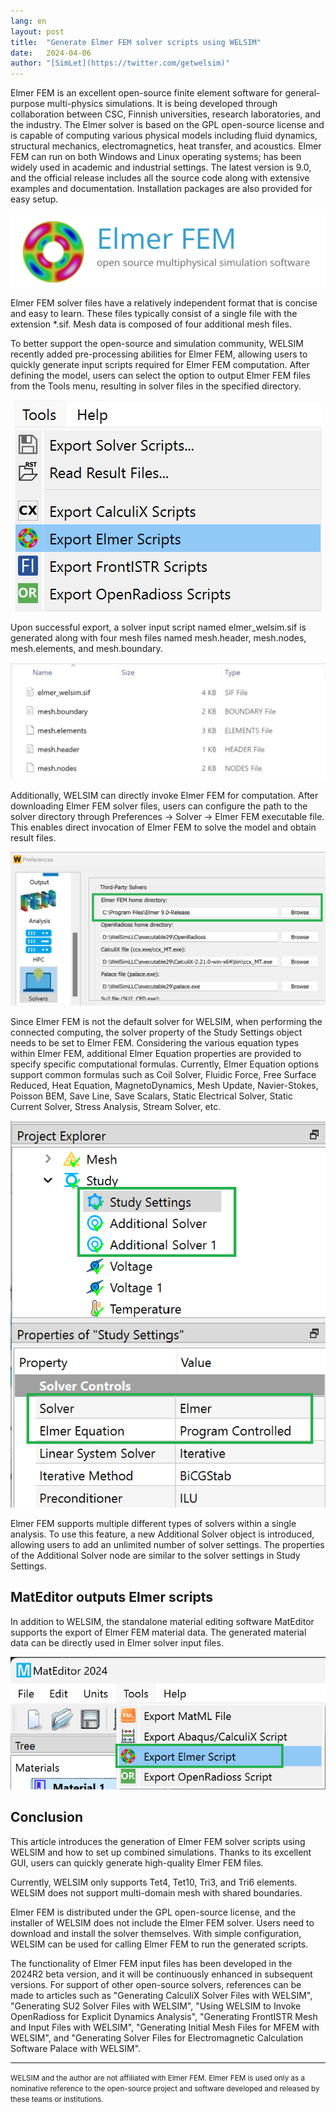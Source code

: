 ```yaml
---
lang: en
layout: post
title:  "Generate Elmer FEM solver scripts using WELSIM"
date:   2024-04-06
author: "[SimLet](https://twitter.com/getwelsim)"
---
```



Elmer FEM is an excellent open-source finite element software for general-purpose multi-physics simulations. It is being developed through collaboration between CSC, Finnish universities, research laboratories, and the industry. The Elmer solver is based on the GPL open-source license and is capable of computing various physical models including fluid dynamics, structural mechanics, electromagnetics, heat transfer, and acoustics. Elmer FEM can run on both Windows and Linux operating systems; has been widely used in academic and industrial settings. The latest version is 9.0, and the official release includes all the source code along with extensive examples and documentation. Installation packages are also provided for easy setup.
<p align="center">
  <img src="\assets\blog\20240405\welsim_elmer_logo.png" alt="welsim_elmer_logo" />
</p>


Elmer FEM solver files have a relatively independent format that is concise and easy to learn. These files typically consist of a single file with the extension *.sif. Mesh data is composed of four additional mesh files.

To better support the open-source and simulation community, WELSIM recently added pre-processing abilities for Elmer FEM, allowing users to quickly generate input scripts required for Elmer FEM computation. After defining the model, users can select the option to output Elmer FEM files from the Tools menu, resulting in solver files in the specified directory.
<p align="center">
  <img src="\assets\blog\20240405\welsim_export_elmer_scripts.png" alt="welsim_export_elmer_scripts" />
</p>


Upon successful export, a solver input script named elmer_welsim.sif is generated along with four mesh files named mesh.header, mesh.nodes, mesh.elements, and mesh.boundary.
<p align="center">
  <img src="\assets\blog\20240405\welsim_elmer_generated_scripts.png" alt="welsim_elmer_generated_scripts" />
</p>


Additionally, WELSIM can directly invoke Elmer FEM for computation. After downloading Elmer FEM solver files, users can configure the path to the solver directory through Preferences -> Solver -> Elmer FEM executable file. This enables direct invocation of Elmer FEM to solve the model and obtain result files.
<p align="center">
  <img src="\assets\blog\20240405\welsim_preferences_elmer.png" alt="welsim_preferences_elmer" />
</p>


Since Elmer FEM is not the default solver for WELSIM, when performing the connected computing, the solver property of the Study Settings object needs to be set to Elmer FEM. Considering the various equation types within Elmer FEM, additional Elmer Equation properties are provided to specify specific computational formulas. Currently, Elmer Equation options support common formulas such as Coil Solver, Fluidic Force, Free Surface Reduced, Heat Equation, MagnetoDynamics, Mesh Update, Navier-Stokes, Poisson BEM, Save Line, Save Scalars, Static Electrical Solver, Static Current Solver, Stress Analysis, Stream Solver, etc.
<p align="center">
  <img src="\assets\blog\20240405\welsim_solver_propperty_elmer.png" alt="welsim_solver_propperty_elmer" />
</p>


Elmer FEM supports multiple different types of solvers within a single analysis. To use this feature, a new Additional Solver object is introduced, allowing users to add an unlimited number of solver settings. The properties of the Additional Solver node are similar to the solver settings in Study Settings.


## MatEditor outputs Elmer scripts
In addition to WELSIM, the standalone material editing software MatEditor supports the export of Elmer FEM material data. The generated material data can be directly used in Elmer solver input files.
<p align="center">
  <img src="\assets\blog\20240405\welsim_mateditor_export_elmer.png" alt="welsim_mateditor_export_elmer" />
</p>



## Conclusion
This article introduces the generation of Elmer FEM solver scripts using WELSIM and how to set up combined simulations. Thanks to its excellent GUI, users can quickly generate high-quality Elmer FEM files.

Currently, WELSIM only supports Tet4, Tet10, Tri3, and Tri6 elements. WELSIM does not support multi-domain mesh with shared boundaries.

Elmer FEM is distributed under the GPL open-source license, and the installer of WELSIM does not include the Elmer FEM solver. Users need to download and install the solver themselves. With simple configuration, WELSIM can be used for calling Elmer FEM to run the generated scripts.

The functionality of Elmer FEM input files has been developed in the 2024R2 beta version, and it will be continuously enhanced in subsequent versions. For support of other open-source solvers, references can be made to articles such as "Generating CalculiX Solver Files with WELSIM", "Generating SU2 Solver Files with WELSIM", "Using WELSIM to Invoke OpenRadioss for Explicit Dynamics Analysis", "Generating FrontISTR Mesh and Input Files with WELSIM", "Generating Initial Mesh Files for MFEM with WELSIM", and "Generating Solver Files for Electromagnetic Calculation Software Palace with WELSIM".


---

<small>
WELSIM and the author are not affiliated with Elmer FEM. Elmer FEM is used only as a nominative reference to the open-source project and software developed and released by these teams or institutions.
</small>
